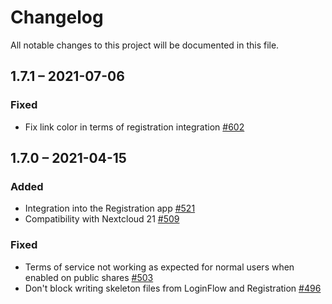 # Changelog
All notable changes to this project will be documented in this file.

## 1.7.1 – 2021-07-06
### Fixed
- Fix link color in terms of registration integration
  [#602](https://github.com/nextcloud/registration/pull/602)

## 1.7.0 – 2021-04-15
### Added
- Integration into the Registration app
  [#521](https://github.com/nextcloud/registration/pull/521)
- Compatibility with Nextcloud 21
  [#509](https://github.com/nextcloud/registration/pull/509)

### Fixed
- Terms of service not working as expected for normal users when enabled on public shares
  [#503](https://github.com/nextcloud/registration/pull/503)
- Don't block writing skeleton files from LoginFlow and Registration
  [#496](https://github.com/nextcloud/registration/pull/496)
